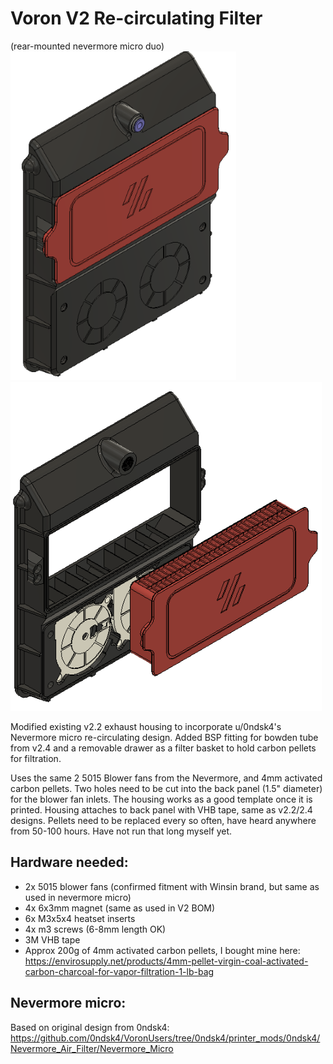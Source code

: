 # Voron V2 Re-circulating Filter 
(rear-mounted nevermore micro duo)
![picture](Images/1.PNG)
![picture](Images/5.PNG)

Modified existing v2.2 exhaust housing to incorporate u/0ndsk4's Nevermore micro re-circulating design. Added BSP fitting for bowden tube from v2.4 and a removable drawer as a filter basket to hold carbon pellets for filtration.

Uses the same 2 5015 Blower fans from the Nevermore, and 4mm activated carbon pellets. Two holes need to be cut into the back panel (1.5" diameter) for the blower fan inlets. The housing works as a good template once it is printed. Housing attaches to back panel with VHB tape, same as v2.2/2.4 designs. Pellets need to be replaced every so often, have heard anywhere from 50-100 hours. Have not run that long myself yet.

## Hardware needed:
- 2x 5015 blower fans (confirmed fitment with Winsin brand, but same as used in nevermore micro)
- 4x 6x3mm magnet (same as used in V2 BOM)
- 6x M3x5x4 heatset inserts
- 4x m3 screws (6-8mm length OK)
- 3M VHB tape
- Approx 200g of 4mm activated carbon pellets, I bought mine here:
https://envirosupply.net/products/4mm-pellet-virgin-coal-activated-carbon-charcoal-for-vapor-filtration-1-lb-bag

## Nevermore micro:
Based on original design from 0ndsk4:
https://github.com/0ndsk4/VoronUsers/tree/0ndsk4/printer_mods/0ndsk4/Nevermore_Air_Filter/Nevermore_Micro
